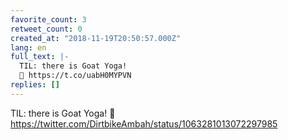 ```yaml
---
favorite_count: 3
retweet_count: 0
created_at: "2018-11-19T20:50:57.000Z"
lang: en
full_text: |-
  TIL: there is Goat Yoga! 
  🤩 https://t.co/uabH0MYPVN
replies: []
---
```


TIL: there is Goat Yoga! 🤩
<https://twitter.com/DirtbikeAmbah/status/1063281013072297985>
